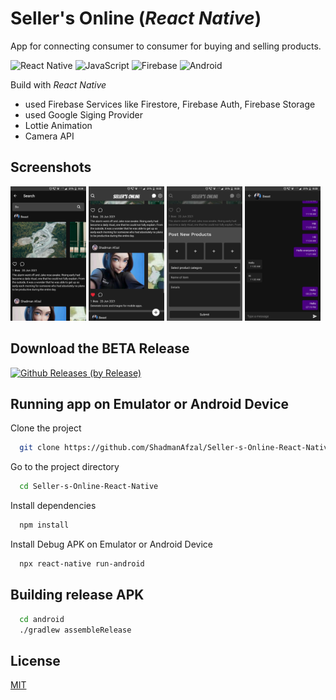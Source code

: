 # Seller's Online (*React Native*)

App for connecting consumer to consumer for buying and selling products.

<p float="left">
  <img alt="React Native" src="https://img.shields.io/badge/react_native-%2320232a.svg?style=for-the-badge&logo=react&logoColor=%2361DAFB"/>
  <img alt="JavaScript" src="https://img.shields.io/badge/javascript-%2320232a.svg?style=for-the-badge&logo=javascript&logoColor=%23F7DF1E"/>
  <img alt="Firebase" src="https://img.shields.io/badge/firebase-%2320232a.svg?style=for-the-badge&logo=firebase"/>
  <img alt="Android" src="https://img.shields.io/badge/Android-%2320232a?style=for-the-badge&logo=android&logoColor=white" />
</p>

Build with *React Native*
- used Firebase Services like Firestore, Firebase Auth, Firebase Storage
- used Google Siging Provider
- Lottie Animation
- Camera API

## Screenshots
<p float="left">
<img src="https://github.com/ShadmanAfzal/Seller-s-Online-React-Native-/blob/main/Screenshot/Screenshot.png" width="24%"/>
<img src="https://github.com/ShadmanAfzal/Seller-s-Online-React-Native-/blob/main/Screenshot/Screenshot1.png" width="24%"/>
<img src="https://github.com/ShadmanAfzal/Seller-s-Online-React-Native-/blob/main/Screenshot/Screenshot2.png" width="24%"/>
<img src="https://github.com/ShadmanAfzal/Seller-s-Online-React-Native-/blob/main/Screenshot/Screenshot3.png" width="24%"/>
</p>

## Download the BETA Release

[![Github Releases (by Release)](https://img.shields.io/github/downloads/Naereen/StrapDown.js/v1.0.0/total.svg)](https://github.com/ShadmanAfzal/Seller-s-Online-React-Native-/releases/download/Beta1.0/app-release.apk)

## Running app on Emulator or Android Device 

Clone the project

```bash
  git clone https://github.com/ShadmanAfzal/Seller-s-Online-React-Native-.git
```
Go to the project directory

```bash
  cd Seller-s-Online-React-Native
```

Install dependencies

```bash
  npm install
```
Install Debug APK on Emulator or Android Device

```bash
  npx react-native run-android
```


## Building release APK 

```bash
  cd android
  ./gradlew assembleRelease
```

## License

[MIT](https://choosealicense.com/licenses/mit/)
    
